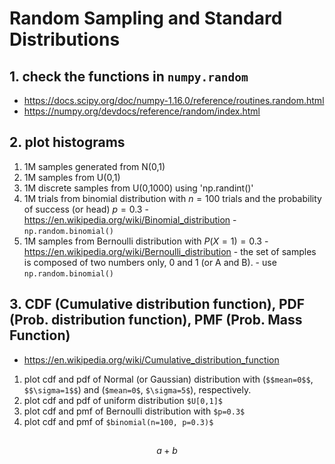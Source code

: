 # Random Sampling and Standard Distributions

## 1. check the functions in `numpy.random`
  - https://docs.scipy.org/doc/numpy-1.16.0/reference/routines.random.html
  - https://numpy.org/devdocs/reference/random/index.html
  
## 2. plot histograms
  1. 1M samples generated from N(0,1)
  2. 1M samples from U(0,1)
  3. 1M discrete samples from U(0,1000) using 'np.randint()'
  5. 1M trials from binomial distribution with $n=100$ trials and the probability of success (or head) $p = 0.3$
    - https://en.wikipedia.org/wiki/Binomial_distribution
    - `np.random.binomial()`
  4. 1M samples from Bernoulli distribution with $P(X=1) = 0.3$
    - https://en.wikipedia.org/wiki/Bernoulli_distribution
    - the set of samples is composed of two numbers only, 0 and 1 (or A and B).
    - use `np.random.binomial()`
  
  
## 3. CDF (Cumulative distribution function), PDF (Prob. distribution function), PMF (Prob. Mass Function)
  - https://en.wikipedia.org/wiki/Cumulative_distribution_function
  
  1. plot cdf and pdf of Normal (or Gaussian) distribution with (`$$mean=0$$`, `$$\sigma=1$$`) and (`$mean=0$`, `$\sigma=5$`), respectively.
  2. plot cdf and pdf of uniform distribution `$U[0,1]$`
  3. plot cdf and pmf of Bernoulli distribution with `$p=0.3$`
  4. plot cdf and pmf of `$binomial(n=100, p=0.3)$`
  
  
## 

```math
a + b
```
